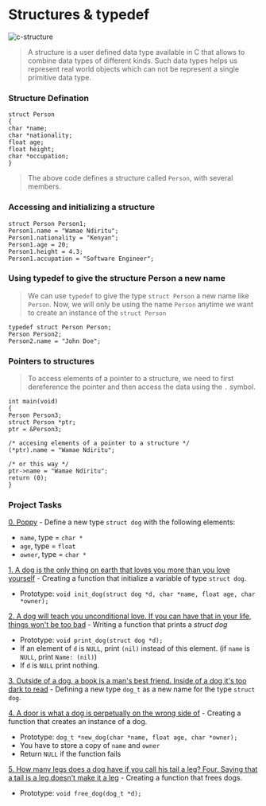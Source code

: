# Structures & typedef

![c-structure](https://techvidvan.com/tutorials/wp-content/uploads/sites/2/2021/07/Structure-in-C.jpg)

> A structure is a user defined data type available in C that allows to combine data types of different kinds. Such data types helps us represent real world objects which can not be represent a single primitive data type.

### Structure Defination

```
struct Person
{
char *name;
char *nationality;
float age;
float height;
char *occupation;
}
```
> The above code defines a structure called `Person`, with several members.

### Accessing and initializing a structure

```
struct Person Person1;
Person1.name = "Wamae Ndiritu";
Person1.nationality = "Kenyan";
Person1.age = 20;
Person1.height = 4.3;
Person1.accupation = "Software Engineer";
```
### Using typedef to give the structure Person a new name

> We can use `typedef` to give the type `struct Person` a new name like `Person`. Now, we will only be using the name `Person` anytime we want to create an instance of the `struct Person`

```
typedef struct Person Person;
Person Person2;
Person2.name = "John Doe";
```
### Pointers to structures

> To access elements of a pointer to a structure, we need to first dereference the pointer and then access the data using the `.` symbol. 

```
int main(void)
{
Person Person3;
struct Person *ptr;
ptr = &Person3;

/* accesing elements of a pointer to a structure */
(*ptr).name = "Wamae Ndiritu";

/* or this way */
ptr->name = "Wamae Ndiritu";
return (0);
}
```

### Project Tasks

[0. Poppy](./dog.h) - Define a new type `struct dog` with the following elements:

- `name`, type = `char *`
- `age`, type = `float`
- `owner`, type = `char *` 

[1. A dog is the only thing on earth that loves you more than you love yourself](./1-init_dog.c) - Creating a function that initialize a variable of type `struct dog`.
- Prototype: `void init_dog(struct dog *d, char *name, float age, char *owner);`

[2. A dog will teach you unconditional love. If you can have that in your life, things won't be too bad](./2-print_dog.c) - Writing a function that prints a *struct dog*

- Prototype: `void print_dog(struct dog *d);`
- If an element of `d` is `NULL`, print `(nil)` instead of this element. (if `name` is `NULL`, print `Name: (nil)`)
- If `d` is `NULL` print nothing.


[3. Outside of a dog, a book is a man's best friend. Inside of a dog it's too dark to read](./dog.h) - Defining a new type `dog_t` as a new name for the type `struct dog`.


[4. A door is what a dog is perpetually on the wrong side of](./4-new_dog.c) - Creating a function that creates an instance of a dog.
- Prototype: `dog_t *new_dog(char *name, float age, char *owner);`
- You have to store a copy of `name` and `owner`
- Return `NULL` if the function fails


[5. How many legs does a dog have if you call his tail a leg? Four. Saying that a tail is a leg doesn't make it a leg](./5-free_dog) - Creating a function that frees dogs.
- Prototype: `void free_dog(dog_t *d);`


